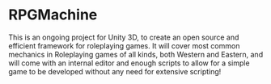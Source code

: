 # RPGMachine

This is an ongoing project for Unity 3D, to create an open source and efficient framework for roleplaying games. It will cover most common mechanics in Roleplaying games of all kinds, both Western and Eastern, and will come with an internal editor and enough scripts to allow for a simple game to be developed without any need for extensive scripting!